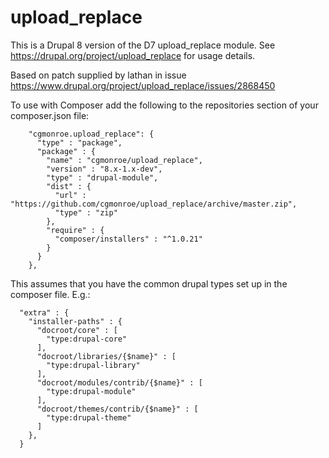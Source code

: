 # upload_replace
This is a Drupal 8 version of the D7 upload_replace module.  See https://drupal.org/project/upload_replace for usage details. 

Based on patch supplied by lathan in issue https://www.drupal.org/project/upload_replace/issues/2868450

To use with Composer add the following to the repositories section of your composer.json file:

```
    "cgmonroe.upload_replace": {
      "type" : "package",
      "package" : {
        "name" : "cgmonroe/upload_replace",
        "version" : "8.x-1.x-dev",
        "type" : "drupal-module",
        "dist" : {
          "url" : "https://github.com/cgmonroe/upload_replace/archive/master.zip",
          "type" : "zip"
        },
        "require" : {
          "composer/installers" : "^1.0.21"
        }
      }
    },
```

This assumes that you have the common drupal types set up in the composer file.  E.g.:

```
  "extra" : {
    "installer-paths" : {
      "docroot/core" : [
        "type:drupal-core"
      ],
      "docroot/libraries/{$name}" : [
        "type:drupal-library"
      ],
      "docroot/modules/contrib/{$name}" : [
        "type:drupal-module"
      ],
      "docroot/themes/contrib/{$name}" : [
        "type:drupal-theme"
      ]
    },
  }
```
